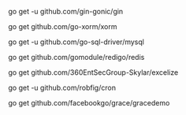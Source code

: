 go get -u github.com/gin-gonic/gin

go get github.com/go-xorm/xorm

go get -u github.com/go-sql-driver/mysql

go get github.com/gomodule/redigo/redis

go get github.com/360EntSecGroup-Skylar/excelize

go get -u github.com/robfig/cron

go get github.com/facebookgo/grace/gracedemo
